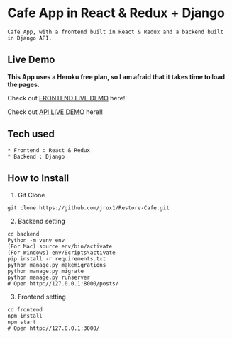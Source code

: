 # Cafe App in React & Redux + Django

```
Cafe App, with a frontend built in React & Redux and a backend built in Django API.
```

## Live Demo

**This App uses a Heroku free plan, so I am afraid that it takes time to load the pages.**

Check out [FRONTEND LIVE DEMO](https://frontend-restorecafe.herokuapp.com/) here!!

Check out [API LIVE DEMO](https://backend-restorecafe.herokuapp.com/) here!!

## Tech used

```
* Frontend : React & Redux
* Backend : Django
```

## How to Install

1. Git Clone

```
git clone https://github.com/jrox1/Restore-Cafe.git
```

2. Backend setting

```
cd backend
Python -m venv env
(For Mac) source env/bin/activate
(For Windows) env/Scripts\activate
pip install -r requirements.txt
python manage.py makemigrations
python manage.py migrate
python manage.py runserver
# Open http://127.0.0.1:8000/posts/
```


3. Frontend setting


```
cd frontend
npm install
npm start
# Open http://127.0.0.1:3000/
```
